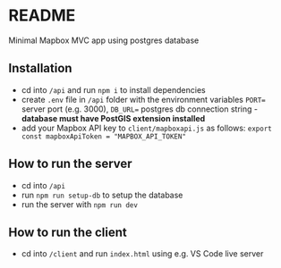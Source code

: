 # README

Minimal Mapbox MVC app using postgres database

## Installation

- cd into `/api` and run `npm i` to install dependencies
- create `.env` file in `/api` folder with the environment variables `PORT=` server port (e.g. 3000), `DB_URL=` postgres db connection string - <b>database must have PostGIS extension installed</b>
- add your Mapbox API key to `client/mapboxapi.js` as follows: `export const mapboxApiToken = "MAPBOX_API_TOKEN"`
## How to run the server

- cd into `/api` 
- run `npm run setup-db` to setup the database
- run the server with `npm run dev`

## How to run the client

- cd into `/client` and run `index.html` using e.g. VS Code live server  